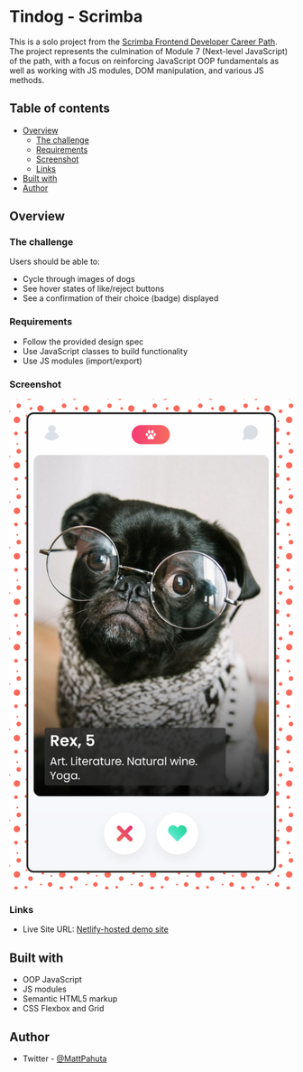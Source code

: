 # Tindog - Scrimba

This is a solo project from the [Scrimba Frontend Developer Career Path](https://www.scrimba.com). The project represents the culmination of Module 7 (Next-level JavaScript) of the path, with a focus on reinforcing JavaScript OOP fundamentals as well as working with JS modules, DOM manipulation, and various JS methods.

## Table of contents

- [Overview](#overview)
  - [The challenge](#the-challenge)
  - [Requirements](#requirements)
  - [Screenshot](#screenshot)
  - [Links](#links)
- [Built with](#built-with)
- [Author](#author)

## Overview

### The challenge

Users should be able to:

- Cycle through images of dogs
- See hover states of like/reject buttons
- See a confirmation of their choice (badge) displayed

### Requirements

- Follow the provided design spec
- Use JavaScript classes to build functionality
- Use JS modules (import/export)

### Screenshot

![](./images/project-ss.png)

### Links

- Live Site URL: [Netlify-hosted demo site](https://)

## Built with

- OOP JavaScript
- JS modules
- Semantic HTML5 markup
- CSS Flexbox and Grid

## Author

- Twitter - [@MattPahuta](https://www.twitter.com/MattPahuta)